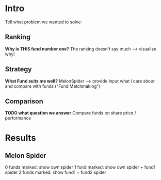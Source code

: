 # Intro
Tell what problem we wanted to solve:

## Ranking
**Why is THIS fund number one?**
The ranking doesn't say much --> visualize why!

## Strategy
**What Fund suits me well?**
MelonSpider --> provide input what I care about and compare with funds ("Fund Matchmaking")

## Comparison
**TODO what question we answer**
Compare funds on share price / performance


# Results

## Melon Spider
0 funds marked: show own spider
1 fund marked: show own spider + fund1 spider
2 funds marked: show fund1 + fund2 spider